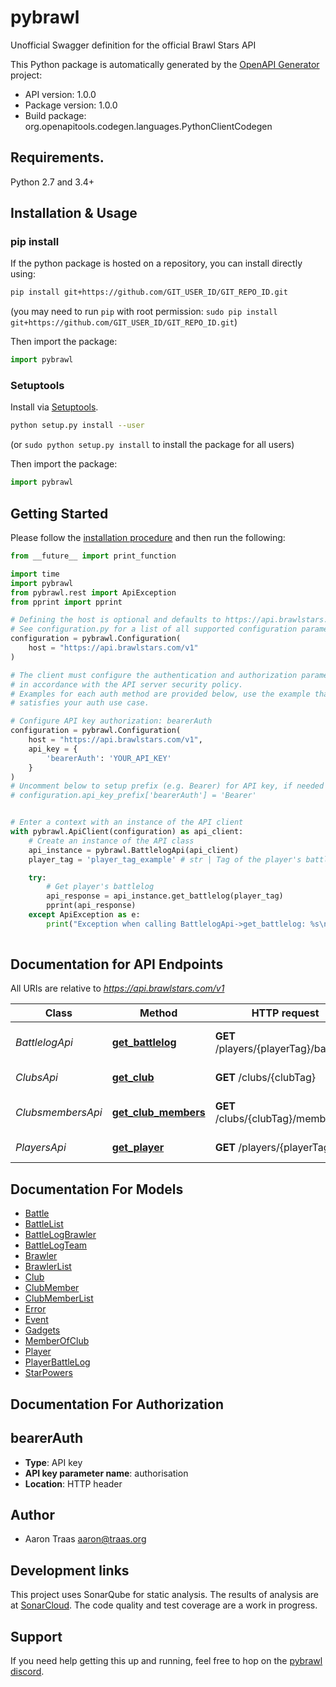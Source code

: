 # pybrawl
Unofficial Swagger definition for the official Brawl Stars API

This Python package is automatically generated by the [OpenAPI Generator](https://openapi-generator.tech) project:

- API version: 1.0.0
- Package version: 1.0.0
- Build package: org.openapitools.codegen.languages.PythonClientCodegen

## Requirements.

Python 2.7 and 3.4+

## Installation & Usage
### pip install

If the python package is hosted on a repository, you can install directly using:

```sh
pip install git+https://github.com/GIT_USER_ID/GIT_REPO_ID.git
```
(you may need to run `pip` with root permission: `sudo pip install git+https://github.com/GIT_USER_ID/GIT_REPO_ID.git`)

Then import the package:
```python
import pybrawl
```

### Setuptools

Install via [Setuptools](http://pypi.python.org/pypi/setuptools).

```sh
python setup.py install --user
```
(or `sudo python setup.py install` to install the package for all users)

Then import the package:
```python
import pybrawl
```

## Getting Started

Please follow the [installation procedure](#installation--usage) and then run the following:

```python
from __future__ import print_function

import time
import pybrawl
from pybrawl.rest import ApiException
from pprint import pprint

# Defining the host is optional and defaults to https://api.brawlstars.com/v1
# See configuration.py for a list of all supported configuration parameters.
configuration = pybrawl.Configuration(
    host = "https://api.brawlstars.com/v1"
)

# The client must configure the authentication and authorization parameters
# in accordance with the API server security policy.
# Examples for each auth method are provided below, use the example that
# satisfies your auth use case.

# Configure API key authorization: bearerAuth
configuration = pybrawl.Configuration(
    host = "https://api.brawlstars.com/v1",
    api_key = {
        'bearerAuth': 'YOUR_API_KEY'
    }
)
# Uncomment below to setup prefix (e.g. Bearer) for API key, if needed
# configuration.api_key_prefix['bearerAuth'] = 'Bearer'


# Enter a context with an instance of the API client
with pybrawl.ApiClient(configuration) as api_client:
    # Create an instance of the API class
    api_instance = pybrawl.BattlelogApi(api_client)
    player_tag = 'player_tag_example' # str | Tag of the player's battle log to retrieve. 

    try:
        # Get player's battlelog
        api_response = api_instance.get_battlelog(player_tag)
        pprint(api_response)
    except ApiException as e:
        print("Exception when calling BattlelogApi->get_battlelog: %s\n" % e)
    
```

## Documentation for API Endpoints

All URIs are relative to *https://api.brawlstars.com/v1*

Class | Method | HTTP request | Description
------------ | ------------- | ------------- | -------------
*BattlelogApi* | [**get_battlelog**](docs/BattlelogApi.md#get_battlelog) | **GET** /players/{playerTag}/battlelog | Get player&#39;s battlelog
*ClubsApi* | [**get_club**](docs/ClubsApi.md#get_club) | **GET** /clubs/{clubTag} | Get club information
*ClubsmembersApi* | [**get_club_members**](docs/ClubsmembersApi.md#get_club_members) | **GET** /clubs/{clubTag}/members | Get members of a club
*PlayersApi* | [**get_player**](docs/PlayersApi.md#get_player) | **GET** /players/{playerTag} | Get player information


## Documentation For Models

 - [Battle](docs/Battle.md)
 - [BattleList](docs/BattleList.md)
 - [BattleLogBrawler](docs/BattleLogBrawler.md)
 - [BattleLogTeam](docs/BattleLogTeam.md)
 - [Brawler](docs/Brawler.md)
 - [BrawlerList](docs/BrawlerList.md)
 - [Club](docs/Club.md)
 - [ClubMember](docs/ClubMember.md)
 - [ClubMemberList](docs/ClubMemberList.md)
 - [Error](docs/Error.md)
 - [Event](docs/Event.md)
 - [Gadgets](docs/Gadgets.md)
 - [MemberOfClub](docs/MemberOfClub.md)
 - [Player](docs/Player.md)
 - [PlayerBattleLog](docs/PlayerBattleLog.md)
 - [StarPowers](docs/StarPowers.md)


## Documentation For Authorization


## bearerAuth

- **Type**: API key
- **API key parameter name**: authorisation
- **Location**: HTTP header


## Author




- Aaron Traas <aaron@traas.org>

## Development links

This project uses SonarQube for static analysis. The results of analysis are at
[SonarCloud](https://sonarcloud.io/dashboard?id=AaronTraas_Clash-Royale-Club-Tools).
The code quality and test coverage are a work in progress.

## Support
If you need help getting this up and running, feel free to hop on the
[pybrawl discord](https://discord.gg/K2UDCXU).


